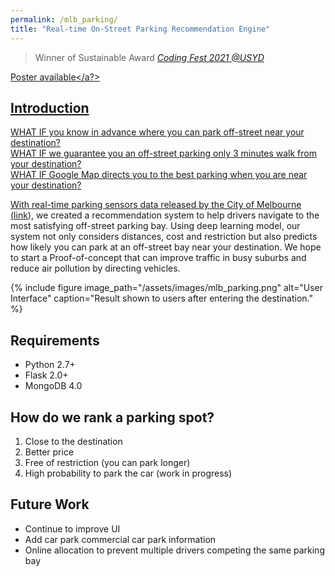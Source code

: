 ```yaml
---
permalink: /mlb_parking/
title: "Real-time On-Street Parking Recommendation Engine"
---
```


> Winner of Sustainable Award <cite><a href="https://codingfestsydney.github.io/">Coding Fest 2021 @USYD</a></cite>

<a href="https://github.com/jhnliu/melbourne_live_parking/blob/master/Coding-Fest-2021_Poster-Parking-Prediction_10052021.pdf">Poster available</a?>

## Introduction 
WHAT IF you know in advance where you can park off-street near your destination?<br>
WHAT IF we guarantee you an off-street parking only 3 minutes walk from your destination?<br>
WHAT IF Google Map directs you to the best parking when you are near your destination?<br>

With real-time parking sensors data released by the City of Melbourne (<a href="https://data.melbourne.vic.gov.au/Transport/On-street-Parking-Bay-Sensors/vh2v-4nfs">link</a>), we created a recommendation system to help drivers navigate to the most satisfying off-street parking bay. Using deep learning model, our system not only considers distances, cost and restriction but also predicts how likely you can park at an off-street bay near your destination. We hope to start a Proof-of-concept that can improve traffic in busy suburbs and reduce air pollution by directing vehicles.

{% include figure image_path="/assets/images/mlb_parking.png" alt="User Interface" caption="Result shown to users after entering the destination." %}

## Requirements
- Python 2.7+
- Flask 2.0+
- MongoDB 4.0

## How do we rank a parking spot?
1. Close to the destination
2. Better price
3. Free of restriction (you can park longer)
4. High probability to park the car (work in progress)

## Future Work
- Continue to improve UI
- Add car park commercial car park information
- Online allocation to prevent multiple drivers competing the same parking bay
